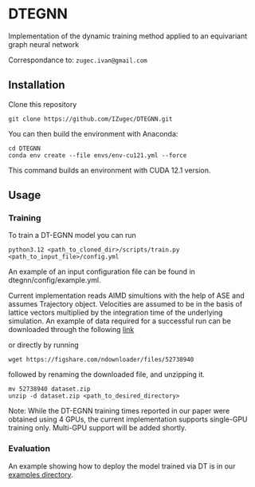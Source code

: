 # DTEGNN

Implementation of the dynamic training method applied to an equivariant graph neural network

Correspondance to: ```zugec.ivan@gmail.com```

## Installation

Clone this repository
```commandline
git clone https://github.com/IZugec/DTEGNN.git
```
You can then build the environment with Anaconda:
```commandline
cd DTEGNN
conda env create --file envs/env-cu121.yml --force
```
This command builds an environment with CUDA 12.1 version.


## Usage

### Training

To train a DT-EGNN model you can run
```commandline
python3.12 <path_to_cloned_dir>/scripts/train.py <path_to_input_file>/config.yml
```
An example of an input configuration file can be found in dtegnn/config/example.yml.

Current implementation reads AIMD simultions with the help of ASE and assumes Trajectory object. Velocities are assumed to be in the basis of lattice vectors multiplied by the integration time of the underlying simulation.
An example of data required for a successful run can be downloaded through the following [link](https://doi.org/10.6084/m9.figshare.28498778.v1)

or directly by running
```commandline
wget https://figshare.com/ndownloader/files/52738940
```
followed by renaming the downloaded file, and unzipping it.
```commandline
mv 52738940 dataset.zip
unzip -d dataset.zip <path_to_desired_directory>
```

Note: While the DT-EGNN training times reported in our paper were obtained using 4 GPUs, the current implementation supports single-GPU training only. Multi-GPU support will be added shortly.

### Evaluation

An example showing how to deploy the model trained via DT is in our [examples directory](./examples).


